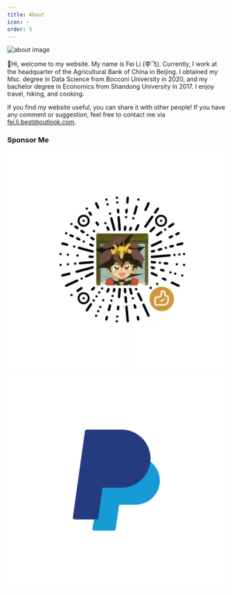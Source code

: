 ```yaml
---
title: About
icon: ⚡
order: 5
---
```


<img id="about" src="/assets/imgs/about/6.jpg" width="800" height="500" alt="about image">

👋Hi, welcome to my website. My name is Fei Li (李飞). Currently, I work at the headquarter of the Agricultural Bank of China in Beijing. I obtained my Msc. degree in Data Science from Bocconi University in 2020, and my bachelor degree in Economics from Shandong University in 2017. I enjoy travel, hiking, and cooking.

If you find my website useful, you can share it with other people! If you have any comment or suggestion, feel free to contact me via [fei.li.best@outlook.com](mailto:fei.li.best@outlook.com).


### Sponsor Me

<div>
<a class="popup img-link" href="/assets/imgs/wechat-sponsor.jpg" title="Sponsor Me with WeChat Pay" style="color: white;">
  <img class="sponsor-img" src="/assets/imgs/wechat-sponsor.jpg" alt="Sponsor Me with WeChat Pay">  
</a>

<a href="https://paypal.me/lifeipaypal" title="Sponsor Me with PayPal" target="_blank">
    <img class="sponsor-img" src="/assets/imgs/paypal.png" alt="Sponsor Me with PayPal">
</a>    
</div>


<script>
const r = 1 + Math.floor(Math.random() * 12);
document.getElementById("about").src = `/assets/imgs/about/${r}.jpg`;
</script>
